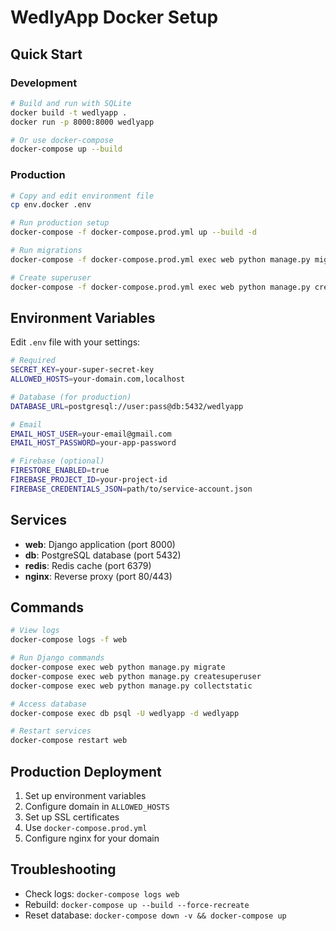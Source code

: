 # WedlyApp Docker Setup

## Quick Start

### Development
```bash
# Build and run with SQLite
docker build -t wedlyapp .
docker run -p 8000:8000 wedlyapp

# Or use docker-compose
docker-compose up --build
```

### Production
```bash
# Copy and edit environment file
cp env.docker .env

# Run production setup
docker-compose -f docker-compose.prod.yml up --build -d

# Run migrations
docker-compose -f docker-compose.prod.yml exec web python manage.py migrate

# Create superuser
docker-compose -f docker-compose.prod.yml exec web python manage.py createsuperuser
```

## Environment Variables

Edit `.env` file with your settings:

```bash
# Required
SECRET_KEY=your-super-secret-key
ALLOWED_HOSTS=your-domain.com,localhost

# Database (for production)
DATABASE_URL=postgresql://user:pass@db:5432/wedlyapp

# Email
EMAIL_HOST_USER=your-email@gmail.com
EMAIL_HOST_PASSWORD=your-app-password

# Firebase (optional)
FIRESTORE_ENABLED=true
FIREBASE_PROJECT_ID=your-project-id
FIREBASE_CREDENTIALS_JSON=path/to/service-account.json
```

## Services

- **web**: Django application (port 8000)
- **db**: PostgreSQL database (port 5432)
- **redis**: Redis cache (port 6379)
- **nginx**: Reverse proxy (port 80/443)

## Commands

```bash
# View logs
docker-compose logs -f web

# Run Django commands
docker-compose exec web python manage.py migrate
docker-compose exec web python manage.py createsuperuser
docker-compose exec web python manage.py collectstatic

# Access database
docker-compose exec db psql -U wedlyapp -d wedlyapp

# Restart services
docker-compose restart web
```

## Production Deployment

1. Set up environment variables
2. Configure domain in `ALLOWED_HOSTS`
3. Set up SSL certificates
4. Use `docker-compose.prod.yml`
5. Configure nginx for your domain

## Troubleshooting

- Check logs: `docker-compose logs web`
- Rebuild: `docker-compose up --build --force-recreate`
- Reset database: `docker-compose down -v && docker-compose up`
